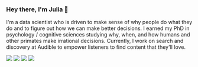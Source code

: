 <!-- ![](http://www.juliawatzek.com/images/IMG_9699_landscape.jpg) -->

### Hey there, I'm Julia 👋

I'm a data scientist who is driven to make sense of why people do what they do and to figure out how we can make better decisions. I earned my PhD in psychology / cognitive sciences studying why, when, and how humans and other primates make irrational decisions. Currently, I work on search and discovery at Audible to empower listeners to find content that they'll love.

[![](https://img.shields.io/badge/&#9993;-email-lightgrey)](mailto:hello@juliawatzek.com)
[![](https://img.shields.io/badge/-website-lightgrey?logo=Jekyll&labelColor=grey)](http://www.juliawatzek.com/)
[![](https://img.shields.io/badge/-watzoever-%231DA1F2?logo=Twitter&logoColor=white)](https://twitter.com/watzoever)
[![](https://img.shields.io/badge/-jwatzek-%230077B5?logo=LinkedIn)](https://www.linkedin.com/in/jwatzek/)


<!--
**jwatzek/jwatzek** is a ✨ _special_ ✨ repository because its `README.md` (this file) appears on your GitHub profile.

Here are some ideas to get you started:

- 🔭 I’m currently working on ...
- 🌱 I’m currently learning ...
- 👯 I’m looking to collaborate on ...
- 🤔 I’m looking for help with ...
- 💬 Ask me about ...
- 📫 How to reach me: ...
- 😄 Pronouns: ...
- ⚡ Fun fact: ...
-->
